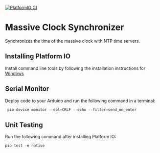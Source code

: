 [![PlatformIO CI](https://github.com/matthewturner/massive-clock/actions/workflows/platformio.yml/badge.svg)](https://github.com/matthewturner/massive-clock/actions/workflows/platformio.yml)

# Massive Clock Synchronizer

Synchronizes the time of the massive clock with NTP time servers.

## Installing Platform IO

Install command line tools by following the installation instructions for [Windows](https://docs.platformio.org/en/latest/core/installation.html#windows)

## Serial Monitor

Deploy code to your Arduino and run the following command in a terminal:

```powershell
 pio device monitor --eol=CRLF --echo --filter=send_on_enter
```

## Unit Testing

Run the following command after installing Platform IO:

```powershell
pio test -e native
```
